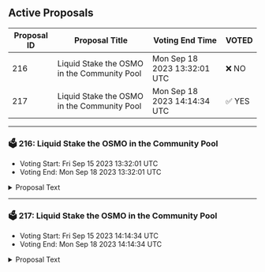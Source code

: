 ## Active Proposals

| Proposal ID | Proposal Title | Voting End Time | VOTED |
|-------------|----------------|-----------------|-------|
| 216 | Liquid Stake the OSMO in the Community Pool | Mon Sep 18 2023 13:32:01 UTC | ❌ NO |
| 217 | Liquid Stake the OSMO in the Community Pool | Mon Sep 18 2023 14:14:34 UTC | ✅ YES |

---

### 🗳 216: Liquid Stake the OSMO in the Community Pool
- Voting Start: Fri Sep 15 2023 13:32:01 UTC
- Voting End: Mon Sep 18 2023 13:32:01 UTC

<details>
<summary>Proposal Text</summary>
 
## SummarynnThere are currently 246,805 OSMO in the [Stargaze community pool](https://dev.mintscan.io/stargaze/community-pool). These funds have been there since genesis, when Stargaze conducted a token swap with Osmosis. Since then, the OSMO hasn't been touched. As it's been unstaked this whole time, it's missed out on roughly 150K OSMO of staking rewards.nnThis proposal aims to liquid stake all the OSMO in the community pool for stOSMO, so that it can earn staking rewards while remaining liquid. If this proposal passed, the stOSMO owned by Stargaze would earn 27,272 OSMO per year, given the [current stOSMO APY](https://app.stride.zone/?chain=OSMO).nnAs for implementation, this proposal aims to transfer the community pool OSMO to a DAODAO multisig comprised of trusted community members. The multisig would liquid stake the OSMO, and then transfer the resultant stOSMO back to the community pool. Stargaze governance would then be in full control of the stOSMO, and the multisig would dissolve itself.nn## JustificationnnThe OSMO in the community pool is idle and therefore is currently being inflated away. In order to prevent this from happening further, it is important to put the OSMO to work.nnThe best way to do this is Liquid Staking. By Liquid Staking at the current [11.05% APY](https://app.stride.zone/?chain=OSMO), the community pool would accrue the equivalent 27,272 OSMO (almost $10k USD) per year in staking rewards while remaining liquid.nnAdditionally, this aligns the Stargaze Community with the Osmosis ecosystem, as by liquid staking the OSMO, Stargaze is contributing to Osmosis chain security.nn## Why Stride?nn- Stride has Withdrawals: This ensures that the stOSMO in the community pool can be unstaked and redeemed.n- stOSMO has Deep Liquidity: In case the stOSMO needs to be sold in exchange for OSMO, there should be sufficiently deep liquidity such that the funds are not at the risk of being sold below the peg of stOSMO (the rate at which the Stride protocol redeems stOSMO for OSMO). The [stOSMO/OSMO pool](https://app.osmosis.zone/pool/833) on Osmosis is an incentivized stableswap pool, which bolsters the strength of stOSMO's peg. It is also the 6th largest pool on Osmosis with around $2.3mm USD of liquidity.n- Security: Stride has taken [several measures](https://www.stride.zone/blog/security-at-stride), including recurring audits, rate limiting and chain minimalism to obtain the highest level of security. This makes stOSMO an incredibly secure LST.n- Existing Alignment between Stargaze and Stride: Stride is aligned with Stargaze. For instance, there are currently [nearly 37.5m STARS](https://www.mintscan.io/stride/assets) liquid staked with [Stride](https://app.stride.zone/?chain=OSMO). Stride also [spent 15k STRD from its community pool](https://commonwealth.im/stride/discussion/11516-stride-to-acquire-a-few-of-the-most-important-cosmos-cultural-artefacts-bad-kids) acquiring Bad Kids earlier this year.n- Validator Alignment: Osmosis is currently undergoing [Stride's host chain validator selection process](https://commonwealth.im/stride/discussion/12223-select-new-stride-protocol-hostchain-validators-for-cosmos-hub-and-osmosis), and the Stride community is likely to pick some great validators to which the OSMO staked with Stride will be delegated. Validators that relay between Stargaze and Osmosis are likely to be included, as these sorts of contributions are criteria the Stride community considers in its validator selection.nn## DetailsnnIf this proposal passes, it will release 246,805 OSMO from the Stargaze community pool to a subDAO / multisig with the address stars1ysr6l962ugtlz3at3mvwxf02gh047tzkwcu9tv58ws943muvtxvqhrkask (view it [here](https://daodao.zone/dao/stars1ysr6l962ugtlz3at3mvwxf02gh047tzkwcu9tv58ws943muvtxvqhrkask))nn- Jorge (Stargaze): stars14a3593je3ezmhgc6glp3epmx5a922df45rjuh9n- John Galt (Stride): stars1g4mzycyfgh5g4nyjs2sk0nqt53ng8t9skrqz8yn- Alkadeta (Stargaze Validator): stars1rhcrnt9dqzufq2pu5ypzk29c65fdzvgrgen44vnnThe multisig signers have bound themselves to follow this set of instructions. Multisig signers will:nn1. Liquid stake 246,805 OSMO with Stride protocol, resulting in a certain amount of stOSMO.n2. Send the full amount of stOSMO received as a result of liquid staking to the Stargaze Community Pool address.nn## Final ThoughtsnnLiquid staking the OSMO in the Stargaze Community Pool for stOSMO will be extremely valuable to the Stargaze community. Not only would this allow the Community Pool to stay liquid while earning yield, it will also contribute to Osmosis' chain security.nnPlease refer [here for the commonwealth discussion](https://commonwealth.im/stargaze/discussion/13107-liquid-stake-the-osmo-in-the-community-pool).nnDisclaimer: this prop was put up by a Stride contributor.
</details>

---

### 🗳 217: Liquid Stake the OSMO in the Community Pool
- Voting Start: Fri Sep 15 2023 14:14:34 UTC
- Voting End: Mon Sep 18 2023 14:14:34 UTC

<details>
<summary>Proposal Text</summary>
 
Please ignore prop #216, it was submitted with an incorrect recipient address. Prop #216 should be voted down, as that prop does NOT send OSMO to the correct address. This is the valid proposal, with recipient address stars1ysr6l962ugtlz3at3mvwxf02gh047tzkwcu9tv58ws943muvtxvqhrkask.nn## SummarynnThere are currently 246,805 OSMO in the [Stargaze community pool](https://dev.mintscan.io/stargaze/community-pool). These funds have been there since genesis, when Stargaze conducted a token swap with Osmosis. Since then, the OSMO hasn't been touched. As it's been unstaked this whole time, it's missed out on roughly 150K OSMO of staking rewards.nnThis proposal aims to liquid stake all the OSMO in the community pool for stOSMO, so that it can earn staking rewards while remaining liquid. If this proposal passed, the stOSMO owned by Stargaze would earn 27,272 OSMO per year, given the [current stOSMO APY](https://app.stride.zone/?chain=OSMO).nnAs for implementation, this proposal aims to transfer the community pool OSMO to a DAODAO multisig comprised of trusted community members. The multisig would liquid stake the OSMO, and then transfer the resultant stOSMO back to the community pool. Stargaze governance would then be in full control of the stOSMO, and the multisig would dissolve itself.nn## JustificationnnThe OSMO in the community pool is idle and therefore is currently being inflated away. In order to prevent this from happening further, it is important to put the OSMO to work.nnThe best way to do this is Liquid Staking. By Liquid Staking at the current [11.05% APY](https://app.stride.zone/?chain=OSMO), the community pool would accrue the equivalent 27,272 OSMO (almost $10k USD) per year in staking rewards while remaining liquid.nnAdditionally, this aligns the Stargaze Community with the Osmosis ecosystem, as by liquid staking the OSMO, Stargaze is contributing to Osmosis chain security.nn## Why Stride?nn- Stride has Withdrawals: This ensures that the stOSMO in the community pool can be unstaked and redeemed.n- stOSMO has Deep Liquidity: In case the stOSMO needs to be sold in exchange for OSMO, there should be sufficiently deep liquidity such that the funds are not at the risk of being sold below the peg of stOSMO (the rate at which the Stride protocol redeems stOSMO for OSMO). The [stOSMO/OSMO pool](https://app.osmosis.zone/pool/833) on Osmosis is an incentivized stableswap pool, which bolsters the strength of stOSMO's peg. It is also the 6th largest pool on Osmosis with around $2.3mm USD of liquidity.n- Security: Stride has taken [several measures](https://www.stride.zone/blog/security-at-stride), including recurring audits, rate limiting and chain minimalism to obtain the highest level of security. This makes stOSMO an incredibly secure LST.n- Existing Alignment between Stargaze and Stride: Stride is aligned with Stargaze. For instance, there are currently [nearly 37.5m STARS](https://www.mintscan.io/stride/assets) liquid staked with [Stride](https://app.stride.zone/?chain=OSMO). Stride also [spent 15k STRD from its community pool](https://commonwealth.im/stride/discussion/11516-stride-to-acquire-a-few-of-the-most-important-cosmos-cultural-artefacts-bad-kids) acquiring Bad Kids earlier this year.n- Validator Alignment: Osmosis is currently undergoing [Stride's host chain validator selection process](https://commonwealth.im/stride/discussion/12223-select-new-stride-protocol-hostchain-validators-for-cosmos-hub-and-osmosis), and the Stride community is likely to pick some great validators to which the OSMO staked with Stride will be delegated. Validators that relay between Stargaze and Osmosis are likely to be included, as these sorts of contributions are criteria the Stride community considers in its validator selection.nn## DetailsnnIf this proposal passes, it will release 246,805 OSMO from the Stargaze community pool to a subDAO / multisig with the address stars1ysr6l962ugtlz3at3mvwxf02gh047tzkwcu9tv58ws943muvtxvqhrkask (view it [here](https://daodao.zone/dao/stars1ysr6l962ugtlz3at3mvwxf02gh047tzkwcu9tv58ws943muvtxvqhrkask))nn- Jorge (Stargaze): stars14a3593je3ezmhgc6glp3epmx5a922df45rjuh9n- John Galt (Stride): stars1g4mzycyfgh5g4nyjs2sk0nqt53ng8t9skrqz8yn- Alkadeta (Stargaze Validator): stars1rhcrnt9dqzufq2pu5ypzk29c65fdzvgrgen44vnnThe multisig signers have bound themselves to follow this set of instructions. Multisig signers will:nn1. Liquid stake 246,805 OSMO with Stride protocol, resulting in a certain amount of stOSMO.n2. Send the full amount of stOSMO received as a result of liquid staking to the Stargaze Community Pool address.nn## Final ThoughtsnnLiquid staking the OSMO in the Stargaze Community Pool for stOSMO will be extremely valuable to the Stargaze community. Not only would this allow the Community Pool to stay liquid while earning yield, it will also contribute to Osmosis' chain security.nnPlease refer [here for the commonwealth discussion](https://commonwealth.im/stargaze/discussion/13107-liquid-stake-the-osmo-in-the-community-pool).nnDisclaimer: this prop was put up by a Stride contributor.
</details>
